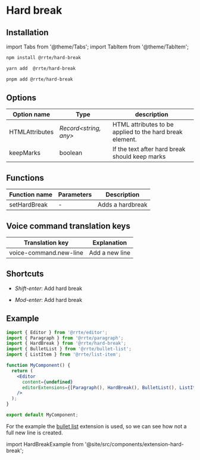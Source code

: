 # Hard break

## Installation

import Tabs from '@theme/Tabs';
import TabItem from '@theme/TabItem';

<Tabs>
  <TabItem value="npm" label="npm" default>

```bash
npm install @rrte/hard-break
```

  </TabItem>
  <TabItem value="yarn" label="yarn">

```bash
yarn add  @rrte/hard-break
```

  </TabItem>
  <TabItem value="pnpm" label="pnpm">

```bash
pnpm add @rrte/hard-break
```

  </TabItem>
</Tabs>

## Options

| Option name    | Type                   | description                                              |
| -------------- | ---------------------- | -------------------------------------------------------- |
| HTMLAttributes | _Record\<string, any>_ | HTML attributes to be applied to the hard break element. |
| keepMarks      | boolean                | If the text after hard break should keep marks           |

## Functions

| Function name | Parameters | Description      |
| ------------- | ---------- | ---------------- |
| setHardBreak  | -          | Adds a hardbreak |

## Voice command translation keys

| Translation key        | Explanation    |
| ---------------------- | -------------- |
| voice-command.new-line | Add a new line |

## Shortcuts

- _Shift-enter_: Add hard break

- _Mod-enter_: Add hard break

## Example

```jsx
import { Editor } from '@rrte/editor';
import { Paragraph } from '@rrte/paragraph';
import { HardBreak } from '@rrte/hard-break';
import { BulletList } from '@rrte/bullet-list';
import { ListItem } from '@rrte/list-item';

function MyComponent() {
  return (
    <Editor
      content={undefined}
      editorExtensions={[Paragraph(), HardBreak(), BulletList(), ListItem()]}
    />
  );
}

export default MyComponent;
```

For the example the [bullet list](bullet-list) extension is used, so we can see how not a full new line is created.

import HardBreakExample from '@site/src/components/extension-hard-break';

<HardBreakExample />
